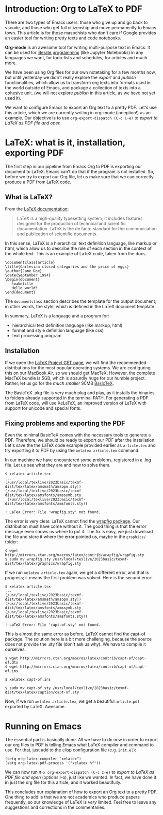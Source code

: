 

# Introduction: Org to LaTeX to PDF

There are two types of Emacs users: those who give up and go back to vscode, and those who get
full citizenship and move permanently to Emacs town. This article is for those masochists who don't care
if Google provides an easier tool for writing pretty texts and code notebooks.

**Org-mode** is an awesome tool for writing multi-purpose text in Emacs. It can be used for
[literate programming](https://en.wikipedia.org/wiki/Literate_programming) (like Jupyter Notebooks) in any languages we want, for todo-lists and schedules,
for articles and much more.

We have been using Org files for our own notetaking for a few months now, but until yesterday we didn't
really explore the *export* and *publish* functionalities, which allow us to transform org texts into
formats used in the world outside of Emacs, and package a collection of texts into a cohesive unit.
(we will not explore *publish* in this article, as we have not yet used it).

We want to configure Emacs to export an Org text to a pretty PDF. Let's use this article, which we are
currently writing in org-mode (inception!) as an example. Our objective is to use `org-export-dispatch (C-c C-e)`
to *export to LaTeX as PDF file and open*.


# LaTeX: what is it, installation, exporting PDF

The first step in our pipeline from Emacs Org to PDF is exporting our document to LaTeX. Emacs can't do that
if the program is not installed. So, before we try to export our Org file, let us make sure that we can correctly
produce a PDF from LaTeX code.


## What is LaTeX?

From the [LaTeX documentation](https://www.latex-project.org/about/):

> LaTeX is a high-quality typesetting system; it includes features designed
> for the production of technical and scientific documentation.
> LaTeX is the de facto standard for the communication and publication of scientific documents.

In this sense, LaTeX is a hierarchical text definition language, like markup or html, which allow us to describe
the role of each section in the context of the whole text. This is an example of LaTeX code, taken from the docs.

    \documentclass{article}
    \title{Cartesian closed categories and the price of eggs}
    \author{Jane Doe}
    \date{September 1994}
    \begin{document}
       \maketitle
       Hello world!
    \end{document}

The `documentclass` section describes the template for the output document; in other words, the *style*,
which is defined in the LaTeX document template.

In summary, LaTeX is a language and a program for:

-   hierarchical text definition language (like markup, html)
-   format and style definition language (like css)
-   text processing program


## Installation

If we open the [LaTeX Project GET page](https://www.latex-project.org/get/), we will find the recommended distributions for the most popular
operating systems. We are configuring this on our MacBook Air, so we should get MacTeX. However, the complete MacTeX bundle is 5GB,
which is absurdly huge for our humble project. Rather, let us go for the *much smaller* 90MB [BasicTeX](https://www.tug.org/mactex/morepackages.html).

The BasicTeX .pkg file is very much plug and play, as it installs the binaries to folders already supported in the terminal PATH.
For generating a PDF from LaTeX code, will use XeLaTeX, an improved version of LaTeX with support for unicode and special fonts.


## Fixing problems and exporting the PDF

Even the minimal BasicTeX comes with the necessary tools to generate a PDF. Therefore, we should be ready to export
our PDF after the installation. Let's save the the LaTeX code example provided earlier as `article.tex`
and try exporting it to PDF by using the `xelatex article.tex` command.

In our machine we have encountered some problems, registered in a .log file. Let us see what they are and
how to solve them.

    $ xelatex article.tex
    ...
    (/usr/local/texlive/2023basic/texmf-dist/tex/latex/amsmath/amsopn.sty))
    (/usr/local/texlive/2023basic/texmf-dist/tex/latex/amsfonts/amssymb.sty
     (/usr/local/texlive/2023basic/texmf-dist/tex/latex/amsfonts/amsfonts.sty))
    
    ! LaTeX Error: File 'wrapfig.sty' not found.

The error is very clear. LaTeX cannot find the [wrapfig package](https://www.ctan.org/tex-archive/macros/latex/contrib/wrapfig). Our distribution must have come without it.
The good thing is that the error message even shows us where to put it. The fix is easy, we just download the file
and store it where the error pointed us, maybe in the `graphics/` folder:

    $ wget http://mirrors.ctan.org/macros/latex/contrib/wrapfig/wrapfig.sty
    $ sudo mv wrapfig.sty /usr/local/texlive/2023basic/texmf-dist/tex/latex/graphics/wrapfig.sty

If we run `xelatex article.tex` again, we get a different error, and that is progress; it means the first problem
was solved. Here is the second error:

    $ xelatex article.tex
    ...
    (/usr/local/texlive/2023basic/texmf-dist/tex/latex/amsmath/amsopn.sty))
    (/usr/local/texlive/2023basic/texmf-dist/tex/latex/amsfonts/amssymb.sty
    (/usr/local/texlive/2023basic/texmf-dist/tex/latex/amsfonts/amsfonts.sty))
    
    ! LaTeX Error: File 'capt-of.sty' not found.

This is almost the same error as before. LaTeX cannot find the [capt-of](https://www.ctan.org/tex-archive/macros/latex/contrib/capt-of) package. The solution here is a bit more challenging,
because the source does not provide the .sty file (don't ask us why). We have to compile it ourselves.

    $ wget http://mirrors.ctan.org/macros/latex/contrib/capt-of/capt-of.dtx
    $ wget http://mirrors.ctan.org/macros/latex/contrib/capt-of/capt-of.ins
    
    $ xelatex capt-of.ins
    
    $ sudo mv capt-of.sty /usr/local/texlive/2023basic/texmf-dist/tex/latex/caption/capt-of.sty

Now, if we run `xelatex article.tex`, we get a beautiful `article.pdf` exported by LaTeX. Awesome. 


# Running on Emacs

The essential part is basically done. All we have to do now in order to export our org files to PDF
is telling Emacs what LaTeX compiler and command to use. For that, just add to the elisp configuration file
(e.g. `init.el`):

    (setq org-latex-compiler "xelatex")
    (setq org-latex-pdf-process '("xelatex %f"))

We can now run `M-x org-export-dispatch (C-c C-e)` to *export to LaTeX as PDF file and open* (options l-o),
just like we wanted. In fact, we have done it in just the org file for this article, and it worked beautifully.

This concludes our explanation of how to export an Org text to a pretty PDF. One thing to add is that we are not
academics who produce papers frequently, so our knowledge of LaTeX is *very* limited. Feel free to leave any suggestions
and corrections in the commentaries.

